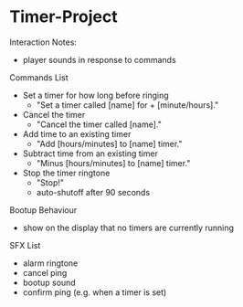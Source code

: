 # Timer-Project

Interaction Notes:
- player sounds in response to commands

Commands List
- Set a timer for how long before ringing
    - "Set a timer called [name] for + [minute/hours]."
- Cancel the timer
    - "Cancel the timer called [name]."
- Add time to an existing timer
    - "Add [hours/minutes] to [name] timer."
- Subtract time from an existing timer
    - "Minus [hours/minutes] to [name] timer."
- Stop the timer ringtone
    - "Stop!"
    - auto-shutoff after 90 seconds

Bootup Behaviour
- show on the display that no timers are currently running

SFX List
- alarm ringtone
- cancel ping
- bootup sound
- confirm ping (e.g. when a timer is set)